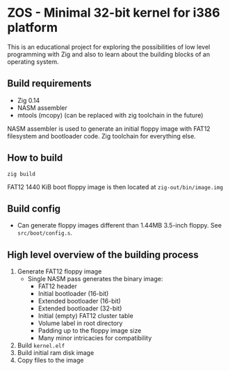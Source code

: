 # ZOS - Minimal 32-bit kernel for i386 platform

This is an educational project for exploring the possibilities of low level programming with Zig and also to learn about the building blocks of an operating system.

## Build requirements

- Zig 0.14
- NASM assembler
- mtools (mcopy) (can be replaced with zig toolchain in the future)

NASM assembler is used to generate an initial floppy image with FAT12 filesystem and bootloader code. Zig toolchain for everything else.

## How to build

`zig build`

FAT12 1440 KiB boot floppy image is then located at `zig-out/bin/image.img`

## Build config

- Can generate floppy images different than 1.44MB 3.5-inch floppy. See `src/boot/config.s`.

## High level overview of the building process

1. Generate FAT12 floppy image
    - Single NASM pass generates the binary image:
        - FAT12 header
        - Initial bootloader (16-bit)
        - Extended bootloader (16-bit)
        - Extended bootloader (32-bit)
        - Initial (empty) FAT12 cluster table
        - Volume label in root directory
        - Padding up to the floppy image size
        - Many minor intricacies for compatibility
2. Build `kernel.elf`
3. Build initial ram disk image
4. Copy files to the image
